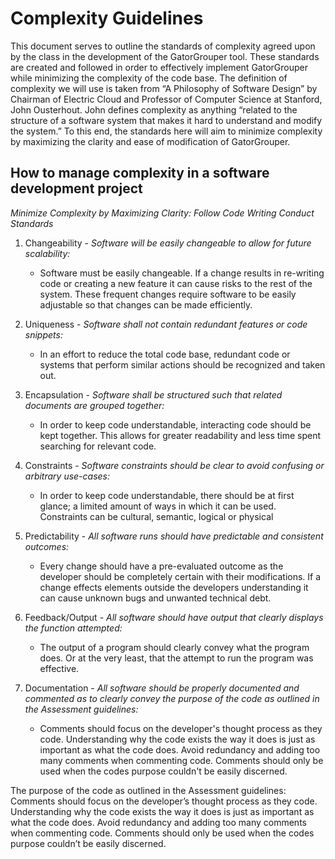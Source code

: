 # Complexity Guidelines

This document serves to outline the standards of complexity agreed upon by the
class in the development of the GatorGrouper tool. These standards are created
and followed in order to effectively implement GatorGrouper while minimizing the
complexity of the code base. The definition of complexity we will use is taken
from “A Philosophy of Software Design” by Chairman of Electric Cloud and
Professor of Computer Science at Stanford, John Ousterhout. John defines
complexity as anything “related to the structure of a software system that makes
it hard to understand and modify the system.” To this end, the standards here
will aim to minimize complexity by maximizing the clarity and ease of
modification of GatorGrouper.


## How to manage complexity in a software development project

*Minimize Complexity by Maximizing Clarity: Follow Code Writing Conduct Standards*

1. Changeability -
*Software will be easily changeable to allow for future scalability:*
	- Software must be easily changeable. If a change results in re-writing
	code or creating a new feature it can cause risks to the rest of the
	system. These frequent changes require software to be easily adjustable
	so that changes can be made efficiently.

2. Uniqueness -
*Software shall not contain redundant features or code snippets:*
	- In an effort to reduce the total code base, redundant code or systems that
	perform similar actions should be recognized and taken out.

3. Encapsulation -
*Software shall be structured such that related documents are grouped together:*
	- In order to keep code understandable, interacting code should be kept together.
	This allows for greater readability and less time spent searching for relevant
	code.

4. Constraints -
*Software constraints should be clear to avoid confusing or arbitrary use-cases:*
	- In order to keep code understandable, there should be at first glance; a
	limited amount of ways in which it can be used. Constraints can be cultural,
	semantic, logical or physical

5. Predictability -
*All software runs should have predictable and consistent outcomes:*
	- Every change should have a pre-evaluated outcome as the developer should be
	completely certain with their modifications. If a change effects elements
	outside the developers understanding it can cause unknown bugs and unwanted
	technical debt.

6. Feedback/Output -
*All software should have output that clearly displays the function attempted:*
	- The output of a program should clearly convey what the program does. Or at
	the very least, that the attempt to run the program was effective.

7.  Documentation -
*All software should be properly documented and commented as to clearly convey
the purpose of the code as outlined in the Assessment guidelines:*
	- Comments should focus on the developer's thought process as they code.
	Understanding why the code exists the way it does is just as important as what
	the code does. Avoid redundancy and adding too many comments when commenting
	code. Comments should only be used when the codes purpose couldn't be easily
	discerned.


The purpose of the code as outlined in the Assessment guidelines:
Comments should focus on the developer’s thought process as they code. Understanding why the
code exists the way it does is just as important as what the code does.
Avoid redundancy and adding too many comments when commenting code. Comments should only be
used when the codes purpose couldn’t be easily discerned.
